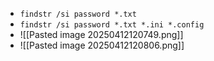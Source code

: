 - `findstr /si password *.txt`
- `findstr /si password *.txt *.ini *.config`
- ![[Pasted image 20250412120749.png]]
- ![[Pasted image 20250412120806.png]]